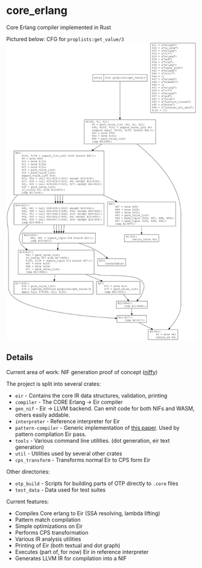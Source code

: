 # core_erlang
Core Erlang compiler implemented in Rust

Pictured below: CFG for `proplists:get_value/3`
![Example CFG](example_cfg.png)

## Details

Current area of work: NIF generation proof of concept ([niffy](https://github.com/eirproject/niffy))

The project is split into several crates:
* `eir` - Contains the core IR data structures, validation, printing
* `compiler` - The CORE Erlang -> Eir compiler
* `gen_nif` - Eir -> LLVM backend. Can emit code for both NIFs and WASM, others easily addable.
* `interpreter` - Reference interpreter for Eir
* `pattern-compiler` - Generic implementation of [this paper](https://www.cs.tufts.edu/~nr/cs257/archive/luc-maranget/jun08.pdf). Used by pattern compilation Eir pass.
* `tools` - Various command line utilities. (dot generation, eir text generation)
* `util` - Utilities used by several other crates
* `cps_transform` - Transforms normal Eir to CPS form Eir

Other directories:
* `otp_build` - Scripts for building parts of OTP directly to `.core` files
* `test_data` - Data used for test suites

Current features:
* Compiles Core erlang to Eir (SSA resolving, lambda lifting)
* Pattern match compilation
* Simple optimizations on Eir
* Performs CPS transformation
* Various IR analysis utilities
* Printing of Eir (both textual and dot graph)
* Executes (part of, for now) Eir in reference interpreter
* Generates LLVM IR for compilation into a NIF
